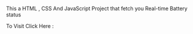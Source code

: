 This a HTML , CSS And JavaScript Project that fetch you Real-time Battery status





To  Visit Click Here : 